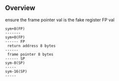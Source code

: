 Overview
---

ensure the frame pointer val is the fake register FP val
```
sym+8(FP)
-------
sym+0(FP)
------ FP
 return address 8 bytes
------
 frame pointer 8 bytes
------ SP
sym-8(SP)
-----
sym-16(SP)
-----
```
